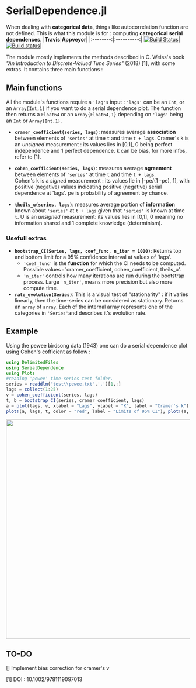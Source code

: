 # SerialDependence.jl
When dealing with **categorical data**, things like autocorrelation function are not defined. This is what this module is for : computing **categorical serial dependences**.
|**Travis**|**Appveyor**|
|:--------:|:----------:|
[![Build Status](https://travis-ci.com/johncwok/SerialDependence.jl.svg?branch=master)](https://travis-ci.com/johncwok/SerialDependence.jl)|[![Build status](https://ci.appveyor.com/api/projects/status/1edibrv74rys49ru?svg=true)](https://ci.appveyor.com/project/johncwok/serialdependence-jl)|

The module mostly implements the methods described in C. Weiss's book *"An Introduction to Discrete-Valued
Time Series"* (2018) [1], with some extras. It contains three main functions :

## Main functions
All the module's functions require a `'lag's` input :  `'lags'` can be an `Int`, or an `Array{Int,1}` if you want to do a serial dependence plot. The function then returns a `Float64` or an `Array{Float64,1}` depending on `'lags'` being an `Int` or `Array{Int,1}`. <br/>

- **`cramer_coefficient(series, lags)`**: measures average **association** between elements of `'series'` at time `t` and time `t + lags`.
Cramer's k is an *unsigned* measurement : its values lies in [0,1], 0 being perfect independence and 1 perfect dependence. k can be bias, for more infos, refer to [1].

- **`cohen_coefficient(series, lags)`**: measures average **agreement** between elements of `'series'` at time `t` and time `t + lags`. <br/>
Cohen's k is a *signed* measurement : its  values lie in [-pe/(1 -pe), 1], with positive (negative) values indicating positive (negative) serial dependence at 'lags'. pe is probability of agreement by chance.

- **`theils_u(series, lags)`**: measures average portion of **information** known about `'series'` at `t + lags` given that `'series'` is known at time `t`. U is an *unsigned* measurement: its values lies in [0,1], 0 meaning no information shared and 1 complete knowledge (determinism).

### Usefull extras  
- **`bootstrap_CI(Series, lags, coef_func, n_iter = 1000)`**: Returns top and bottom limit for a 95% confidence interval at values of 'lags'. 
    * `'coef_func'` is the **function** for which the CI needs to be computed. Possible values : 'cramer_coefficient, cohen_coefficient, theils_u'.
    * `'n_iter'` controls how many iterations are run during the bootstrap process. Large `'n_iter'`, means more precision but also more compute time.
- **`rate_evolution(Series)`**: This is a visual test of "stationarity" : if it varies linearly, then the time-series can be considered as stationary. Returns an `array` of `array`. Each of the internal array represents one of the categories in `'Series'`and describes it's evolution rate.

## Example
Using the pewee birdsong data (1943) one can do a serial dependence plot using Cohen's cofficient as follow :
```Julia
using DelimitedFiles
using SerialDependence
using Plots
#reading 'pewee' time-series test folder.
series = readdlm("test\\pewee.txt",',')[1,:] 
lags = collect(1:25)
v = cohen_coefficient(series, lags)
t, b = bootstrap_CI(series, cramer_coefficient, lags)
a = plot(lags, v, xlabel = "Lags", ylabel = "K", label = "Cramer's k")
plot!(a, lags, t, color = "red", label = "Limits of 95% CI"); plot!(a, lags, b, color = "red", label = "")
```
<img src=https://user-images.githubusercontent.com/34754896/90892617-de87fe80-e3bd-11ea-8f0e-f2e4d77959f2.PNG width = "600">

## TO-DO
[] Implement bias correction for cramer's v

[1] DOI : 10.1002/9781119097013
